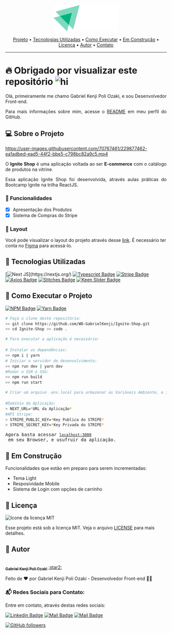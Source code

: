 <p align="center">
   <img src="./src/assets/logo.svg" alt="Ignite Shop" width="40%" />
</p>

<div align="center">
 <a href="#projeto">Projeto</a> •
 <a href="#tecnologias">Tecnologias Utilizadas</a> •
 <a href="#execucao">Como Executar</a> •
 <a href="#construcao">Em Construção</a> •
 <a href="#licenca">Licença</a> •
 <a href="#autor">Autor</a> •
 <a href="#contato">Contato</a>
</div>

---

# :fire: Obrigado por visualizar este repositório <img src="https://user-images.githubusercontent.com/1303154/88677602-1635ba80-d120-11ea-84d8-d263ba5fc3c0.gif" width="38px" alt="hi">

<p align="justify"> Olá, primeiramente me chamo Gabriel Kenji Poli Ozaki, e sou Desenvolvedor Front-end. </p>

<p align="justify"> Para mais informações sobre mim, acesse o <a href="https://github.com/WD-GabrielKenji">README</a> em meu perfil do GitHub.</p>

## :computer: <strong id="projeto">Sobre o Projeto </strong>

https://user-images.githubusercontent.com/70767461/229877462-ea1adbed-ead5-44f2-bbe5-c798bc82a9c5.mp4

<p align="justify">O <strong>Ignite Shop</strong> é uma aplicação voltada ao ser <strong>E-commerce</strong> com o catálogo de produtos na vitrine.</p>

<p align="justify">Essa aplicação Ignite Shop foi desenvolvida, através aulas práticas do Bootcamp Ignite na trilha ReactJS.</p>

### :pushpin: Funcionalidades

- [x] Apresentação dos Produtos 
- [x] Sistema de Compras do Stripe

### :triangular_ruler: Layout

<p>Você pode visualizar o layout do projeto através desse <a href="https://www.figma.com/file/DLEF3nGp3H9Nscq00U8rPR/Ignite-Shop-(Copy)">link</a>. É necessário ter conta no <a href="https://www.figma.com/">Figma</a> para acessá-lo.</p>

## :rocket: <Strong id="tecnologias"> Tecnologias Utilizadas </Strong>

[![Next JS](https://img.shields.io/badge/Nextjs-blueviolet.svg?style=for-the-badge&amp;logo=Next.js&amp;labelColor=000000&amp")](https://nextjs.org/) [![Typescript Badge](https://img.shields.io/badge/-Typescript-007acc?style=for-the-badge&labelColor=black&logo=typescript&logoColor=007acc)](https://www.typescriptlang.org/) [![Stripe Badge](https://img.shields.io/badge/-Stripe-6666ff?style=for-the-badge&labelColor=black&logo=stripe&logoColor=6666ff)](https://stripe.com/br) [![Axios Badge](https://img.shields.io/badge/-Axios-671DDF?style=for-the-badge&labelColor=black&logo=axios)](https://axios-http.com/ptbr/) [![Stitches Badge](https://img.shields.io/badge/-Stitches-202425?style=for-the-badge&labelColor=black&logo=stitches)](https://stitches.dev) [![Keen Slider Badge](https://img.shields.io/badge/-Keen_Slider-DE657A?style=for-the-badge&labelColor=black&logo=keenSlider)](https://keen-slider.io) 

## :runner: <strong id="execucao"> Como Executar o Projeto </strong>

[![NPM Badge](https://img.shields.io/badge/npm-8.13.1-brightgreen)](https://classic.yarnpkg.com/en/docs/install/#windows-stable) [![Yarn Badge](https://img.shields.io/badge/yarn-1.0.1-brightgreen)](https://classic.yarnpkg.com/en/docs/install/#windows-stable)

```bash
# Faça o clone deste repositório:
>> git clone https://github.com/WD-GabrielKenji/Ignite-Shop.git
>> cd Ignite-Shop >> code .
```
```bash
# Para executar a aplicação é necessário:

# Instalar as dependências: 
>> npm i | yarn
# Iniciar o servidor de desenvolvimento:
>> npm run dev | yarn dev
#Rodar o SSR e SSG:
>> npm run build
>> npm run start
```

```bash
# Criar um arquivo .env.local para armazenar as Variáveis Ambiente, e insira códigos necessários em cada uma delas:

#Domínio da Aplicação:
> NEXT_URL=*URL da Aplicação*
#API Stripe:
> STRIPE_PUBLIC_KEY=*Key Publica do STRIPE*
> STRIPE_SECRET_KEY=*Key Privada do STRIPE*
```

<pre>Agora basta acessar <a href="http://localhost:3000" rel="nofollow"><code>localhost:3000</code></a> em seu Browser, e usufruir da aplicação.</pre>

## :construction: <strong id="construcao"> Em Construção </strong>

Funcionalidades que estão em preparo para serem incrementadas:

<ul>
  <li> Tema Light </li>
  <li> Resposividade Mobile </li>
  <li> Sistema de Login com opções de carrinho </li>
</ul>

## :closed_book: <strong id="licenca"> Licença </strong>

<img alt="Icone da licença MIT" src="https://img.shields.io/github/license/facebook/react" />

Esse projeto está sob a licença MIT. Veja o arquivo [LICENSE](LICENSE) para mais detalhes.

## :boy: <strong id="autor"> Autor </strong>

<a href="https://github.com/WD-GabrielKenji">
 <img style="border-radius: 50%;" src="https://avatars.githubusercontent.com/u/77596710?s=400&u=70de2ffcac45b9e0db00c828fe785d4a76ac3f65&v=4" width="100px;" alt=""/>
 <br />
 <sub><b>Gabriel Kenji Poli Ozaki</b></sub></a> <a href="https://github.com/WD-GabrielKenji" title="Perfil Github"> :star2: 
</a>

Feito de ❤️ por Gabriel Kenji Poli Ozaki - Desenvolvedor Front-end 👋🏽

### :mailbox_with_mail: <strong id="contato"> Redes Sociais para Contato: </strong>

<p> Entre em contato, através destas redes sociais: </p>

[![Linkedin Badge](https://img.shields.io/badge/-Gabriel_Kenji_Poli_Ozaki-0e76a8?style=flat&labelColor=0e76a8&logo=linkedin&logoColor=white)](https://www.linkedin.com/in/wdkenji/)  [![Mail Badge](https://img.shields.io/badge/-@kenji.dev-C63381?style=flat&labelColor=C63381&logo=instagram&logoColor=white)](https://www.instagram.com/kenji.dev/)  [![Mail Badge](https://img.shields.io/badge/-g.kenjiJSS-c0392b?style=flat&labelColor=c0392b&logo=gmail&logoColor=white)](mailto:g.kenjijss@gmail.com)

[![GitHub followers](https://img.shields.io/github/followers/WD-GabrielKenji.svg?style=social&label=Follow&maxAge=2592000)](https://github.com/WD-GabrielKenji)
